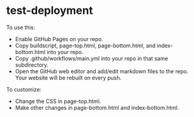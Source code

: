 # test-deployment

To use this:

- Enable GitHub Pages on your repo.
- Copy buildscript, page-top.html, page-bottom.html, and index-bottom.html into your repo.
- Copy .github/workflows/main.yml into your repo in that same subdirectory.
- Open the GitHub web editor and add/edit markdown files to the repo. Your website will be rebuilt on every push.

To customize:

- Change the CSS in page-top.html.
- Make other changes in page-bottom.html and index-bottom.html.
